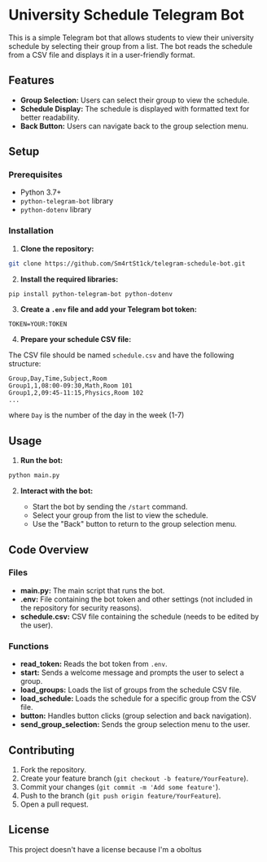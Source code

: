 # University Schedule Telegram Bot

This is a simple Telegram bot that allows students to view their university schedule by selecting their group from a list. The bot reads the schedule from a CSV file and displays it in a user-friendly format.

## Features

- **Group Selection:** Users can select their group to view the schedule.
- **Schedule Display:** The schedule is displayed with formatted text for better readability.
- **Back Button:** Users can navigate back to the group selection menu.

## Setup

### Prerequisites

- Python 3.7+
- `python-telegram-bot` library
- `python-dotenv` library

### Installation

1. **Clone the repository:**
```sh
git clone https://github.com/Sm4rtSt1ck/telegram-schedule-bot.git
```

2. **Install the required libraries:**

```sh
pip install python-telegram-bot python-dotenv
```

3. **Create a `.env` file and add your Telegram bot token:**

```plaintext
TOKEN=YOUR:TOKEN
```

4. **Prepare your schedule CSV file:**

The CSV file should be named `schedule.csv` and have the following structure:

```csv
Group,Day,Time,Subject,Room
Group1,1,08:00-09:30,Math,Room 101
Group1,2,09:45-11:15,Physics,Room 102
...
```
where `Day` is the number of the day in the week (1-7)

## Usage

1. **Run the bot:**

```sh
python main.py
```

2. **Interact with the bot:**

    - Start the bot by sending the `/start` command.
    - Select your group from the list to view the schedule.
    - Use the "Back" button to return to the group selection menu.

## Code Overview

### Files

- **main.py:** The main script that runs the bot.
- **.env:** File containing the bot token and other settings (not included in the repository for security reasons).
- **schedule.csv:** CSV file containing the schedule (needs to be edited by the user).

### Functions

- **read_token:** Reads the bot token from `.env`.
- **start:** Sends a welcome message and prompts the user to select a group.
- **load_groups:** Loads the list of groups from the schedule CSV file.
- **load_schedule:** Loads the schedule for a specific group from the CSV file.
- **button:** Handles button clicks (group selection and back navigation).
- **send_group_selection:** Sends the group selection menu to the user.

## Contributing

1. Fork the repository.
2. Create your feature branch (`git checkout -b feature/YourFeature`).
3. Commit your changes (`git commit -m 'Add some feature'`).
4. Push to the branch (`git push origin feature/YourFeature`).
5. Open a pull request.

## License

This project doesn't have a license because I'm a oboltus

